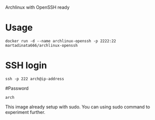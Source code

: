 Archlinux with OpenSSH ready

# Usage 
```
docker run -d --name archlinux-openssh -p 2222:22 martadinata666/archlinux-openssh
```

# SSH login
```
ssh -p 222 arch@ip-address
```

#Password
```
arch
```
This image already setup with sudo. You can using sudo command to experiment further.
